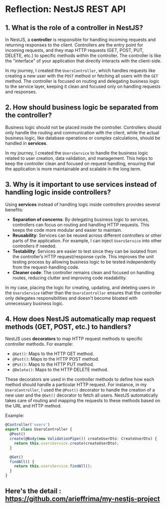 # Reflection: NestJS REST API

## 1. What is the role of a controller in NestJS?

In NestJS, a **controller** is responsible for handling incoming requests and returning responses to the client. Controllers are the entry point for incoming requests, and they map HTTP requests (GET, POST, PUT, DELETE, etc.) to specific methods within the controller. The controller is like the "interface" of your application that directly interacts with the client-side. 

In my journey, I created the `UsersController`, which handles requests like creating a new user with the `POST` method or fetching all users with the `GET` method. The controller is focused on routing and delegating business logic to the service layer, keeping it clean and focused only on handling requests and responses.

## 2. How should business logic be separated from the controller?

Business logic should not be placed inside the controller. Controllers should only handle the routing and communication with the client, while the actual business logic, like database operations or complex calculations, should be handled in **services**.

In my journey, I created the `UsersService` to handle the business logic related to user creation, data validation, and management. This helps to keep the controller clean and focused on request handling, ensuring that the application is more maintainable and scalable in the long term.

## 3. Why is it important to use services instead of handling logic inside controllers?

Using **services** instead of handling logic inside controllers provides several benefits:

- **Separation of concerns**: By delegating business logic to services, controllers can focus on routing and handling HTTP requests. This keeps the code more modular and easier to maintain.
- **Reusability**: Services can be reused across different controllers or other parts of the application. For example, I can inject `UsersService` into other controllers if needed.
- **Testability**: Services are easier to test since they can be isolated from the controller’s HTTP request/response cycle. This improves the unit testing process by allowing business logic to be tested independently from the request-handling code.
- **Cleaner code**: The controller remains clean and focused on handling routes, reducing clutter and improving code readability.

In my case, placing the logic for creating, updating, and deleting users in the `UsersService` rather than the `UsersController` ensures that the controller only delegates responsibilities and doesn't become bloated with unnecessary business logic.

## 4. How does NestJS automatically map request methods (GET, POST, etc.) to handlers?

NestJS uses **decorators** to map HTTP request methods to specific controller methods. For example:

- `@Get()`: Maps to the HTTP GET method.
- `@Post()`: Maps to the HTTP POST method.
- `@Put()`: Maps to the HTTP PUT method.
- `@Delete()`: Maps to the HTTP DELETE method.

These decorators are used in the controller methods to define how each method should handle a particular HTTP request. For instance, in my `UsersController`, I used the `@Post()` decorator to handle the creation of a new user and the `@Get()` decorator to fetch all users. NestJS automatically takes care of routing and mapping the requests to these methods based on the URL and HTTP method.

Example:
```typescript
@Controller('users')
export class UsersController {
  @Post()
  create(@Body(new ValidationPipe()) createUserDto: CreateUserDto) {
    return this.usersService.create(createUserDto);
  }

  @Get()
  findAll() {
    return this.usersService.findAll();
  }
}
```

## Here's the detail : https://github.com/arieffrima/my-nestjs-project
